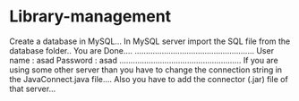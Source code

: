 # Library-management

Create a database in MySQL...
In MySQL server import the SQL file from the database folder..
You are Done....
.....................................................
User name : asad
Password : asad
......................................................
If you are using some other server than you have to change the connection string 
in the JavaConnect.java file....
Also you have to add the connector (.jar) file of that server...
